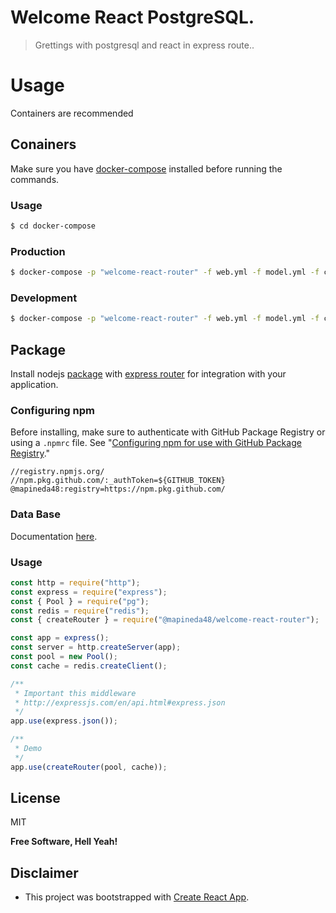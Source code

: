 # Welcome React PostgreSQL.

> Grettings with postgresql and react in express route..

# Usage

Containers are recommended

## Conainers

Make sure you have [docker-compose](https://docs.docker.com/compose/) installed before running the commands.

### Usage

```bash
$ cd docker-compose
```

### Production

```bash
$ docker-compose -p "welcome-react-router" -f web.yml -f model.yml -f cache.yml up -d
```

### Development

```bash
$ docker-compose -p "welcome-react-router" -f web.yml -f model.yml -f cache.yml -f development up
```

## Package

Install nodejs [package](https://docs.npmjs.com/cli/v7/commands/npm-install) with [express router](https://github.com/expressjs/express) for integration with your application.

### Configuring npm

Before installing, make sure to authenticate with GitHub Package Registry or using a `.npmrc` file. See "[Configuring npm for use with GitHub Package Registry](https://help.github.com/en/articles/configuring-npm-for-use-with-github-package-registry#authenticating-to-github-package-registry)."

```
//registry.npmjs.org/
//npm.pkg.github.com/:_authToken=${GITHUB_TOKEN}
@mapineda48:registry=https://npm.pkg.github.com/
```

### Data Base

Documentation [here](./model/README.md).

### Usage

```js
const http = require("http");
const express = require("express");
const { Pool } = require("pg");
const redis = require("redis");
const { createRouter } = require("@mapineda48/welcome-react-router");

const app = express();
const server = http.createServer(app);
const pool = new Pool();
const cache = redis.createClient();

/**
 * Important this middleware
 * http://expressjs.com/en/api.html#express.json
 */
app.use(express.json());

/**
 * Demo
 */
app.use(createRouter(pool, cache));
```

## License

MIT

**Free Software, Hell Yeah!**

## Disclaimer

- This project was bootstrapped with [Create React App](https://github.com/facebook/create-react-app).

